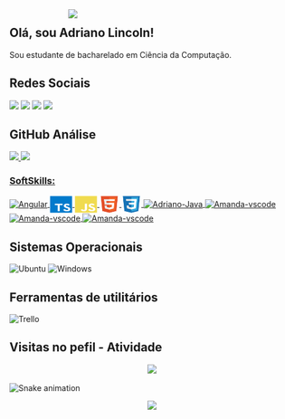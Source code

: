 <img src="https://raw.githubusercontent.com/MicaelliMedeiros/micaellimedeiros/master/image/computer-illustration.png" min-width="400px" max-width="400px" width="400px" align="right">

## Olá, sou Adriano Lincoln!

Sou estudante de bacharelado em Ciência da Computação.


## **Redes Sociais**

<div>
 <a href = "https://api.whatsapp.com/send?phone=55819862339876&text=Enviar%20mensagem%20para%20Adriano%20Lincoln"> <img height="20" src = "https://img.shields.io/badge/WhatsApp-25D366?style=for-the-badge&logo=whatsapp&logoColor=white"></a> 
 <a href = "mailto: drilincoln83@gmail.com"> <img height="20" src = "https://img.shields.io/badge/gmail-D14836?style=for-the-badge&logo=gmail&logoColor=white"></a>
 <a href="https://github.com/"> <img height="25em" src="https://img.shields.io/badge/GitHub-100000?style=for-the-badge&logo=github&logoColor=white"></a>
<a href="http://www.linkedin.com/in/adrianolincoln"> <img height="23em" src="https://img.shields.io/badge/LinkedIn-0077B5?style=for-the-badge&logo=linkedin&logoColor=white" ></a>

</div>
  
  ## GitHub Análise

<div align="start">
  <a href="https://github.com/lincolnbuk">
  <img height="180em" src="https://github-readme-stats.vercel.app/api?username=lincolnbuk&show_icons=true&theme=dracula&include_all_commits=true&count_private=true"/>
  <img height="180em" src="https://github-readme-stats.vercel.app/api/top-langs/?username=lincolnbuk&layout=compact&langs_count=7&theme=dracula"/>

   </div>
 
 
<div style="display: inline_block">
  <h3> SoftSkills: </h3>
   <img align="center" alt="Angular" height="30" width="30" src="https://cdn.worldvectorlogo.com/logos/angular-icon.svg">
   <img align="center" alt="TS" height="30" width="40" src="https://raw.githubusercontent.com/devicons/devicon/master/icons/typescript/typescript-plain.svg">
   <img align="center" alt="JS" height="30" width="40" src="https://raw.githubusercontent.com/devicons/devicon/master/icons/javascript/javascript-plain.svg">
   <img align="center" alt="Dj-HTML" height="30" width="35" src="https://raw.githubusercontent.com/devicons/devicon/master/icons/html5/html5-original.svg">
   <img align="center" alt="Dj-CSS" height="30" width="35" src="https://raw.githubusercontent.com/devicons/devicon/master/icons/css3/css3-original.svg">
   <img align="center" alt="Adriano-Java" height="30" width="40" src="https://cdn.jsdelivr.net/gh/devicons/devicon/icons/java/java-original.svg" />
   <img align="center" alt="Amanda-vscode" height="30" width="40" src="https://cdn.jsdelivr.net/gh/devicons/devicon/icons/vscode/vscode-original.svg" />
   <img align="center" alt="Amanda-vscode" height="30" width="40" src="https://cdn.jsdelivr.net/gh/devicons/devicon/icons/git/git-original.svg" />
   <img align="center" alt="Amanda-vscode" height="30" width="40" src="https://cdn.jsdelivr.net/gh/devicons/devicon/icons/intellij/intellij-original.svg" />
  </a>
  </a>
 </div>
 
 </div>
 
  ## **Sistemas Operacionais**  
  
  ![Ubuntu](https://img.shields.io/badge/-Ubuntu-333333?style=flat&logo=Ubuntu)
  ![Windows](https://img.shields.io/badge/-Windows-333333?style=flat&logo=Windows&logoColor=0078D6)

  </div>
  
  ## **Ferramentas de utilitários**
  
  ![Trello](https://img.shields.io/badge/-Trello-333333?style=flat&logo=trello&logoColor=0052CC)
  
<div>
   
## **Visitas no pefil - Atividade** 
<p align="center" >   
  <img src="https://profile-counter.glitch.me/lincolnbuk/count.svg" />  
</p>
 
 
 ![Snake animation](https://github.com/lincolnbuk/amndalsr/blob/output/github-contribution-grid-snake.svg)
  
<div align="center">
  <img height="200em" src="https://github-profile-summary-cards.vercel.app/api/cards/profile-details?username=lincolnbuk&theme=solarized_dark"/>
</div>
 

